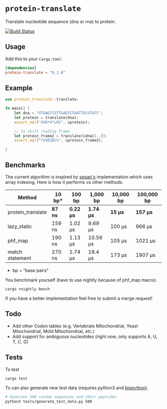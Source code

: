 # `protein-translate`

Translate nucleotide sequence (dna or rna) to protein.

[![Build Status](https://travis-ci.com/dweb0/protein-translate.svg?token=EQz1tk6xqYMBC8vjUmyv&branch=master)](https://travis-ci.com/dweb0/protein-translate)

## Usage

Add this to your `Cargo.toml`:

```toml
[dependencies]
protein-translate = "0.1.0"
```

## Example

```rust
use protein_translate::translate;

fn main() {
    let dna = "GTGAGTCGTTGAGTCTGATTGCGTATC";
    let protein = translate(dna);
    assert_eq!("VSR*V*LRI", &protein);

    // To shift reading frame
    let protein_frame2 = translate(&dna[1..]);
    assert_eq!("*VVESDCV", &protein_frame2);

}
```

## Benchmarks

The current algorithm is inspired by [seqan's](https://github.com/seqan/seqan/blob/master/include/seqan/translation/translation_tables.h) implementation which uses array indexing. Here is how it performs vs other methods.


| Method | 10 bp* | 100 bp | 1,000 bp | 10,000 bp | 100,000 bp |
| ------ | ---- | ----- | ------- | -------- | --------- |
| protein_translate | **87 ns** | **0.22 μs** | **1.74 μs** | **15 μs** | **157 μs** |
| lazy_static | 159 ns | 1.02 μs | 9.69 μs | 100 μs | 966 μs |
| phf_map | 190 ns | 1.13 μs | 10.56 μs | 105 μs | 1021 μs |
| match statement | 270 ns | 1.74 μs | 18.4 μs | 173 μs | 1907 μs |

* bp = "base pairs"

You benchmark yourself (have to use nightly because of phf_map macro).

```
cargo +nightly bench
```

If you have a better implementation feel free to submit a merge request!

## Todo
* Add other Codon tables (e.g. Vertebrate Mitochondrial, Yeast Mitochondrial, Mold Mitochondrial, etc.)
* Add support for ambiguous nucleotides (right now, only supports A, U, T, C, G)

## Tests

To test

```
cargo test
```

To can also generate new test data (requires python3 and [biopython](https://github.com/biopython/biopython)).

```bash
# Generate 500 random sequences and their peptides
python3 tests/generate_test_data.py 500
```